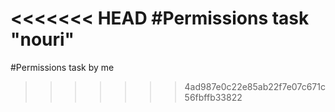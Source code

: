 <<<<<<< HEAD
#Permissions task "nouri"
=======
#Permissions task by me
>>>>>>> 4ad987e0c22e85ab22f7e07c671c56fbffb33822
